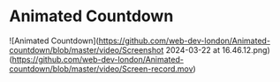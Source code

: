 # Animated Countdown

![Animated Countdown](https://github.com/web-dev-london/Animated-countdown/blob/master/video/Screenshot 2024-03-22 at 16.46.12.png)(https://github.com/web-dev-london/Animated-countdown/blob/master/video/Screen-record.mov)